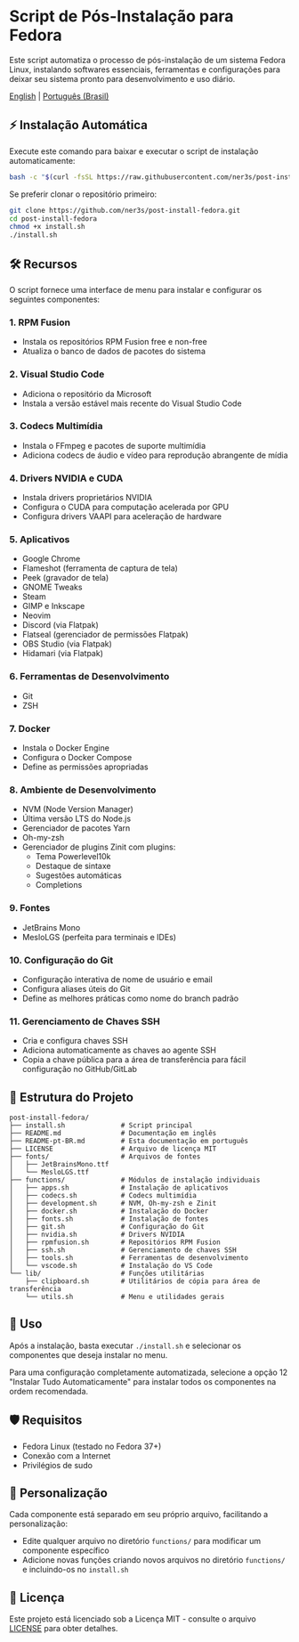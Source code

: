 # Script de Pós-Instalação para Fedora

Este script automatiza o processo de pós-instalação de um sistema Fedora Linux, instalando softwares essenciais, ferramentas e configurações para deixar seu sistema pronto para desenvolvimento e uso diário.

[English](README.md) | [Português (Brasil)](README-pt-BR.md)

## ⚡ Instalação Automática

Execute este comando para baixar e executar o script de instalação automaticamente:

```bash
bash -c "$(curl -fsSL https://raw.githubusercontent.com/ner3s/post-install-fedora/main/auto-install.sh)"
```

Se preferir clonar o repositório primeiro:

```bash
git clone https://github.com/ner3s/post-install-fedora.git
cd post-install-fedora
chmod +x install.sh
./install.sh
```

## 🛠️ Recursos

O script fornece uma interface de menu para instalar e configurar os seguintes componentes:

### 1. RPM Fusion
- Instala os repositórios RPM Fusion free e non-free
- Atualiza o banco de dados de pacotes do sistema

### 2. Visual Studio Code
- Adiciona o repositório da Microsoft
- Instala a versão estável mais recente do Visual Studio Code

### 3. Codecs Multimídia
- Instala o FFmpeg e pacotes de suporte multimídia
- Adiciona codecs de áudio e vídeo para reprodução abrangente de mídia

### 4. Drivers NVIDIA e CUDA
- Instala drivers proprietários NVIDIA
- Configura o CUDA para computação acelerada por GPU
- Configura drivers VAAPI para aceleração de hardware

### 5. Aplicativos
- Google Chrome
- Flameshot (ferramenta de captura de tela)
- Peek (gravador de tela)
- GNOME Tweaks
- Steam
- GIMP e Inkscape
- Neovim
- Discord (via Flatpak)
- Flatseal (gerenciador de permissões Flatpak)
- OBS Studio (via Flatpak)
- Hidamari (via Flatpak)

### 6. Ferramentas de Desenvolvimento
- Git
- ZSH

### 7. Docker
- Instala o Docker Engine
- Configura o Docker Compose
- Define as permissões apropriadas

### 8. Ambiente de Desenvolvimento
- NVM (Node Version Manager)
- Última versão LTS do Node.js
- Gerenciador de pacotes Yarn
- Oh-my-zsh
- Gerenciador de plugins Zinit com plugins:
  - Tema Powerlevel10k
  - Destaque de sintaxe
  - Sugestões automáticas
  - Completions

### 9. Fontes
- JetBrains Mono
- MesloLGS (perfeita para terminais e IDEs)

### 10. Configuração do Git
- Configuração interativa de nome de usuário e email
- Configura aliases úteis do Git
- Define as melhores práticas como nome do branch padrão

### 11. Gerenciamento de Chaves SSH
- Cria e configura chaves SSH
- Adiciona automaticamente as chaves ao agente SSH
- Copia a chave pública para a área de transferência para fácil configuração no GitHub/GitLab

## 🧰 Estrutura do Projeto

```
post-install-fedora/
├── install.sh              # Script principal
├── README.md               # Documentação em inglês
├── README-pt-BR.md         # Esta documentação em português
├── LICENSE                 # Arquivo de licença MIT
├── fonts/                  # Arquivos de fontes
│   ├── JetBrainsMono.ttf
│   └── MesloLGS.ttf
├── functions/              # Módulos de instalação individuais
│   ├── apps.sh             # Instalação de aplicativos
│   ├── codecs.sh           # Codecs multimídia
│   ├── development.sh      # NVM, Oh-my-zsh e Zinit
│   ├── docker.sh           # Instalação do Docker
│   ├── fonts.sh            # Instalação de fontes
│   ├── git.sh              # Configuração do Git
│   ├── nvidia.sh           # Drivers NVIDIA
│   ├── rpmfusion.sh        # Repositórios RPM Fusion
│   ├── ssh.sh              # Gerenciamento de chaves SSH
│   ├── tools.sh            # Ferramentas de desenvolvimento
│   └── vscode.sh           # Instalação do VS Code
└── lib/                    # Funções utilitárias
    ├── clipboard.sh        # Utilitários de cópia para área de transferência
    └── utils.sh            # Menu e utilidades gerais
```

## 🚀 Uso

Após a instalação, basta executar `./install.sh` e selecionar os componentes que deseja instalar no menu.

Para uma configuração completamente automatizada, selecione a opção 12 "Instalar Tudo Automaticamente" para instalar todos os componentes na ordem recomendada.

## 🛡️ Requisitos

- Fedora Linux (testado no Fedora 37+)
- Conexão com a Internet
- Privilégios de sudo

## 🔄 Personalização

Cada componente está separado em seu próprio arquivo, facilitando a personalização:
- Edite qualquer arquivo no diretório `functions/` para modificar um componente específico
- Adicione novas funções criando novos arquivos no diretório `functions/` e incluindo-os no `install.sh`

## 📄 Licença

Este projeto está licenciado sob a Licença MIT - consulte o arquivo [LICENSE](LICENSE) para obter detalhes.
